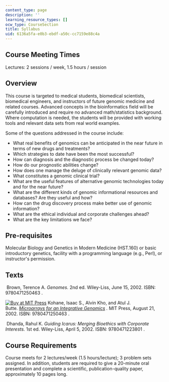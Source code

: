 ```yaml
---
content_type: page
description: ''
learning_resource_types: []
ocw_type: CourseSection
title: Syllabus
uid: 6136a5fa-e0b3-ebdf-a50c-cc7159e88c4a
---
```


Course Meeting Times
--------------------

Lectures: 2 sessions / week, 1.5 hours / session

Overview
--------

This course is targeted to medical students, biomedical scientists, biomedical engineers, and instructors of future genomic medicine and related courses. Advanced concepts in the bioinformatics field will be carefully introduced and require no advanced math/statistics background. Where computation is needed, the students will be provided with working tools and relevant data sets from real world examples.

Some of the questions addressed in the course include:

*   What real benefits of genomics can be anticipated in the near future in terms of new drugs and treatments?
*   Which strategies to date have been the most successful?
*   How can diagnosis and the diagnostic process be changed today?
*   How do our prognostic abilities change?
*   How does one manage the deluge of clinically relevant genomic data?
*   What constitutes a genomic clinical trial?
*   What are the useful features of alternative genomic technologies today and for the near future?
*   What are the different kinds of genomic informational resources and databases? Are they useful and how?
*   How can the drug discovery process make better use of genomic information?
*   What are the ethical individual and corporate challenges ahead?
*   What are the key limitations we face?

Pre-requisites
--------------

Molecular Biology and Genetics in Modern Medicine (HST.160) or basic introductory genetics, facility with a programming language (e.g., Perl), or instructor's permission.

Texts
-----

 Brown, Terence A. _Genomes._ 2nd ed. Wiley-Liss, June 15, 2002. ISBN: 9780471250463 .

[![Buy at MIT Press](/images/mp_logo.gif)](https://mitpress.mit.edu/books/microarrays-integrative-genomics) Kohane, Isaac S., Alvin Kho, and Atul J. Butte. [_Microarrays for an Integrative Genomics_](https://mitpress.mit.edu/books/microarrays-integrative-genomics) _._ MIT Press, August 21, 2002. ISBN: 9780471250463 .

 Dhanda, Rahul K. _Guiding Icarus: Merging Bioethics with Corporate Interests._ 1st ed. Wiley-Liss, April 5, 2002. ISBN: 9780471223801 .

Course Requirements
-------------------

Course meets for 2 lectures/week (1.5 hours/lecture); 3 problem sets assigned. In addition, students are required to give a 20-minute oral presentation and complete a scientific, publication-quality paper, approximately 10 pages long.